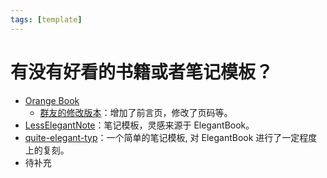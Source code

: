 ```yaml
---
tags: [template]
---
```


# 有没有好看的书籍或者笔记模板？

- [Orange Book](https://github.com/flavio20002/typst-orange-template)
  - [群友的修改版本](https://github.com/typetypewriter/Orange-Book-Type)：增加了前言页，修改了页码等。
- [LessElegantNote](https://github.com/choglost/LessElegantNote)：笔记模板，灵感来源于 ElegantBook。
- [quite-elegant-typ](https://github.com/a31474/quite-elegant-typ)：一个简单的笔记模板, 对 ElegantBook 进行了一定程度上的复刻。
- 待补充
